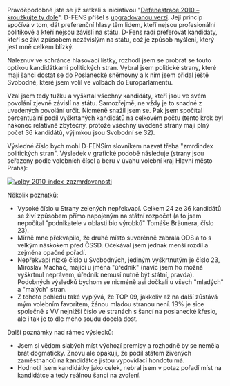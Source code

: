 <!-- dcterms:identifier = riderweblog#244 -->
<!-- dcterms:title = D-Fenestrace 2010 aneb zmrdindex politických stran -->
<!-- dcterms:abstract = Pravděpodobně jste se již setkali s iniciativou "Defenestrace 2010 – kroužkujte ty dole". D-FENS přišel s upgradovanou verzí. Její princip spočívá v tom, dát preferenční hlasy těm lidem, kteří nejsou profesionální politikové a kteří nejsou závislí na státu. D-Fens radí preferovat kandidáty, kteří se živí způsobem nezávislým na státu, což je způsob myšlení, který jest mně celkem blízký. Naleznuv ve schránce hlasovací lístky, rozhodl jsem se probrat se touto optikou kandidátkami politických stran. Zde jsou výsledky. -->
<!-- np9:categoryId = 2 -->
<!-- x4w:category = Lidé a jiná zvěř -->
<!-- np9:authorId = 1 -->
<!-- np9:authorEmail = michal.valasek@altairis.cz -->
<!-- dcterms:creator = Michal Altair Valášek -->
<!-- dcterms:created = 2010-05-19T00:22:19.21+02:00 -->
<!-- dcterms:dateAccepted = 2010-05-19T00:22:19.757+02:00 -->

Pravděpodobně jste se již setkali s iniciativou "[Defenestrace 2010 – kroužkujte ty dole](http://www.defenestrace2010.cz/)". D-FENS přišel s [upgradovanou verzí](http://www.dfens-cz.com/view.php?cisloclanku=2010041804). Její princip spočívá v tom, dát preferenční hlasy těm lidem, kteří nejsou profesionální politikové a kteří nejsou závislí na státu. D-Fens radí preferovat kandidáty, kteří se živí způsobem nezávislým na státu, což je způsob myšlení, který jest mně celkem blízký.

Naleznuv ve schránce hlasovací lístky, rozhodl jsem se probrat se touto optikou kandidátkami politických stran. Vybral jsem politické strany, které mají šanci dostat se do Poslanecké sněmovny a k nim jsem přidal ještě Svobodné, které jsem volil ve volbách do Europarlamentu. 

Vzal jsem tedy tužku a vyškrtal všechny kandidáty, kteří jsou ve svém povolání zjevně závislí na státu. Samozřejmě, ne vždy je to snadné z uvedených povolání určit. Nicméně snažil jsem se. Pak jsem spočítal percentuální podíl vyškrtaných kandidátů na celkovém počtu (tento krok byl nakonec relativně zbytečný, protože všechny uvedené strany mají plný počet 36 kandidátů, výjimkou jsou Svobodní se 32).

Výsledné číslo bych mohl D-FENSím slovníkem nazvat třeba "zmrdindex politických stran". Výsledek v grafické podobě následuje (strany jsou seřazeny podle volebních čísel a beru v úvahu volební kraj Hlavní město Praha):

[![volby_2010_index_zazmrdovanosti](https://www.cdn.altairis.cz/Blog/2010/20100519-volby_2010_index_zazmrdovanosti_thumb.png "volby_2010_index_zazmrdovanosti")](https://www.cdn.altairis.cz/Blog/2010/20100519-volby_2010_index_zazmrdovanosti_2.png) 

Několik poznatků:

*   Vysoké číslo u Strany zelených nepřekvapí. Celkem 24 ze 36 kandidátů se živí způsobem přímo napojeným na státní rozpočet (a to jsem nepočítal "podnikatele v oblasti bio výrobků" Tomáše Bräunera, číslo 23). 
*   Mírně mne překvapilo, že druhé místo suverénně zabrala ODS a to s velkým náskokem před ČSSD. Očekával jsem jednak menší rozdíl a zejména opačné pořadí. 
*   Nepřekvapí nízké číslo u Svobodných, jediným vyškrtnutým je číslo 23, Miroslav Machač, mající u jména "úředník" (navíc jsem ho možná vyškrtnul neprávem, úředník nemusí nutně být státní, pravda). Podobných výsledků bychom se nicméně asi dočkali u všech "mladých" a "malých" stran. 
*   Z tohoto pohledu také vyplývá, že TOP 09, jakkoliv až na další zůstává mým volebním favoritem, žánou mladou stranou není. 19% je sice společně s VV nejnižší číslo ve stranách s šancí na poslanecké křeslo, ale i tak je to dle mého soudu docela dost.   

Další poznámky nad rámec výsledků:

*   Jsem si vědom slabých míst výchozí premisy a rozhodně by se neměla brát dogmaticky. Znovu ale opakuji, že podíl státem živených zaměstnanců na kandidátce jistou vypovídací hondotu má. 
*   Hodnotil jsem kandidátky jako celek, nebral jsem v potaz pořadí míst na kandidátce a tedy reálnou šanci na zvolení. 